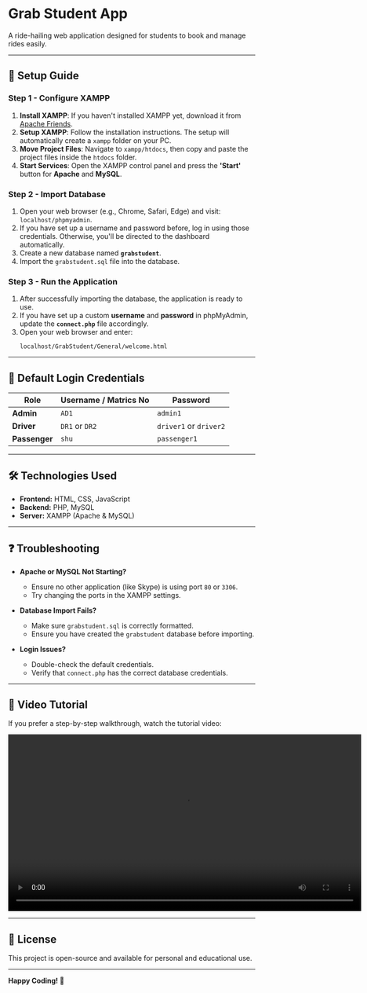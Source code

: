 # Grab Student App

A ride-hailing web application designed for students to book and manage rides easily.

---

## 🚀 Setup Guide

### Step 1 - Configure XAMPP
1. **Install XAMPP**: If you haven't installed XAMPP yet, download it from [Apache Friends](https://www.apachefriends.org/).
2. **Setup XAMPP**: Follow the installation instructions. The setup will automatically create a `xampp` folder on your PC.
3. **Move Project Files**: Navigate to `xampp/htdocs`, then copy and paste the project files inside the `htdocs` folder.
4. **Start Services**: Open the XAMPP control panel and press the **'Start'** button for **Apache** and **MySQL**.

### Step 2 - Import Database
1. Open your web browser (e.g., Chrome, Safari, Edge) and visit: `localhost/phpmyadmin`.
2. If you have set up a username and password before, log in using those credentials. Otherwise, you'll be directed to the dashboard automatically.
3. Create a new database named **`grabstudent`**.
4. Import the `grabstudent.sql` file into the database.

### Step 3 - Run the Application
1. After successfully importing the database, the application is ready to use.
2. If you have set up a custom **username** and **password** in phpMyAdmin, update the **`connect.php`** file accordingly.
3. Open your web browser and enter:
   ```
   localhost/GrabStudent/General/welcome.html
   ```

---

## 🔑 Default Login Credentials

| Role      | Username / Matrics No | Password     |
|-----------|----------------------|-------------|
| **Admin** | `AD1`                | `admin1`    |
| **Driver** | `DR1` or `DR2`      | `driver1` or `driver2` |
| **Passenger** | `shu`            | `passenger1` |

---

## 🛠 Technologies Used
- **Frontend:** HTML, CSS, JavaScript
- **Backend:** PHP, MySQL
- **Server:** XAMPP (Apache & MySQL)

---

## ❓ Troubleshooting
- **Apache or MySQL Not Starting?**
  - Ensure no other application (like Skype) is using port `80` or `3306`.
  - Try changing the ports in the XAMPP settings.

- **Database Import Fails?**
  - Make sure `grabstudent.sql` is correctly formatted.
  - Ensure you have created the `grabstudent` database before importing.

- **Login Issues?**
  - Double-check the default credentials.
  - Verify that `connect.php` has the correct database credentials.

---

## 🎥 Video Tutorial
If you prefer a step-by-step walkthrough, watch the tutorial video:

<video width="720" controls>
  <source src="tutorial.mp4" type="video/mp4">
  Your browser does not support the video tag.
</video>

---

## 📜 License
This project is open-source and available for personal and educational use.

---

**Happy Coding! 🚀**

